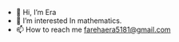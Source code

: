 - 👋 Hi, I’m Era
- 👀 I’m interested In mathematics.
- 📫 How to reach me farehaera5181@gmail.com

<!---
Era1109/Era1109 is a ✨ special ✨ repository because its `README.md` (this file) appears on your GitHub profile.
You can click the Preview link to take a look at your changes.
--->
